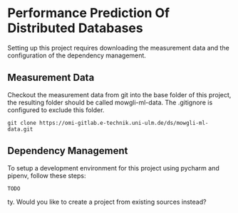 # Performance Prediction Of Distributed Databases
Setting up this project requires downloading the measurement data and the configuration of the dependency management.

## Measurement Data ##
Checkout the measurement data from git into the base folder of this project, the resulting folder should be called mowgli-ml-data. The .gitignore is configured to exclude this folder.

    git clone https://omi-gitlab.e-technik.uni-ulm.de/ds/mowgli-ml-data.git

## Dependency Management ##
To setup a development environment for this project using pycharm and pipenv, follow these steps:

    TODO
ty. Would you like to create a project from existing sources instead?
